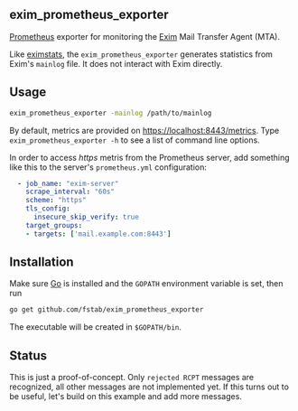 exim_prometheus_exporter
------------------------

[Prometheus](http://prometheus.io) exporter for monitoring the [Exim](http://www.exim.org/) Mail Transfer Agent (MTA).

Like [eximstats](http://www.exim.org/exim-html-current/doc/html/spec_html/ch-exim_utilities.html#SECTmailstat), the `exim_prometheus_exporter` generates statistics from Exim's `mainlog` file. It does not interact with Exim directly.

Usage
-----

```bash
exim_prometheus_exporter -mainlog /path/to/mainlog
```

By default, metrics are provided on [https://localhost:8443/metrics](https://localhost:8443/metrics).
Type `exim_prometheus_exporter -h` to see a list of command line options.


In order to access _https_ metris from the Prometheus server, add something like this to the server's `prometheus.yml` configuration:

```yaml
  - job_name: "exim-server"
    scrape_interval: "60s"
    scheme: "https"
    tls_config:
      insecure_skip_verify: true
    target_groups:
    - targets: ['mail.example.com:8443']
```

Installation
------------

Make sure [Go](https://golang.org) is installed and the `GOPATH` environment variable is set, then run

```bash
go get github.com/fstab/exim_prometheus_exporter
```

The executable will be created in `$GOPATH/bin`.

Status
------

This is just a proof-of-concept. Only `rejected RCPT` messages are recognized, all other messages are not implemented yet.
If this turns out to be useful, let's build on this example and add more messages.
